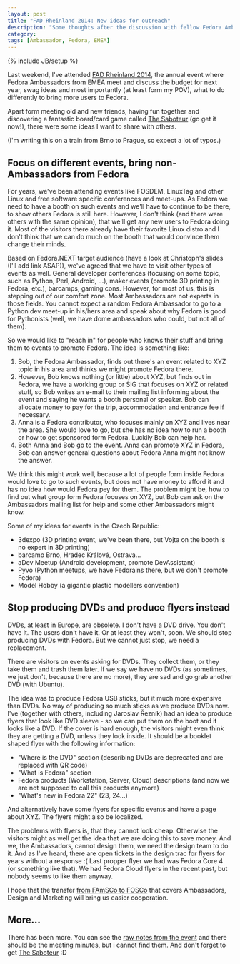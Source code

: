 ```yaml
---
layout: post
title: "FAD Rheinland 2014: New ideas for outreach"
description: "Some thoughts after the discussion with fellow Fedora Ambassadors from EMEA"
category: 
tags: [Ambassador, Fedora, EMEA]
---
```

{% include JB/setup %}

Last weekend, I've attended [FAD Rheinland 2014](https://fedoraproject.org/wiki/FAD_Rheinland_2014), the annual event where Fedora Ambassadors from EMEA meet and discuss the budget for next year, swag ideas and most importantly (at least form my POV), what to do differently to bring more users to Fedora.

Apart form meeting old and new friends, having fun together and discovering a fantastic board/card game called [The Saboteur](http://en.wikipedia.org/wiki/The_Saboteur) (go get it now!), there were some ideas I want to share with others.

(I'm writing this on a train from Brno to Prague, so expect a lot of typos.)

Focus on different events, bring non-Ambassadors from Fedora
------------------------------------------------------------

For years, we've been attending events like FOSDEM, LinuxTag and other Linux and free software specific conferences and meet-ups. As Fedora we need to have a booth on such events and we'll have to continue to be there, to show others Fedora is still here. However, I don't think (and there were others with the same opinion), that we'll get any new users to Fedora doing it. Most of the visitors there already have their favorite Linux distro and I don't think that we can do much on the booth that would convince them change their minds.

Based on Fedora.NEXT target audience (have a look at  Christoph's slides (I'll add link ASAP)), we've agreed that we have to visit other types of events as well. General developer conferences (focusing on some topic, such as Python, Perl, Android, ...), maker events (promote 3D printing in Fedora, etc.), barcamps, gaming cons. However, for most of us, this is stepping out of our comfort zone. Most Ambassadors are not experts in those fields. You cannot expect a random Fedora Ambassador to go to a Python dev meet-up in his/hers area and speak about why Fedora is good for Pythonists (well, we have dome ambassadors who could, but not all of them).

So we would like to "reach in" for people who knows their stuff and bring them to events to promote Fedora. The idea is something like:

 1. Bob, the Fedora Ambassador, finds out there's an event related to XYZ topic in his area and thinks we might promote Fedora there.
 2. However, Bob knows nothing (or little) about XYZ, but finds out in Fedora, we have a working group or SIG that focuses on XYZ or related stuff, so Bob writes an e-mail to their mailing list informing about the event and saying he wants a booth personal or speaker. Bob can allocate money to pay for the trip, accommodation and entrance fee if necessary.
 3. Anna is a Fedora contributor, who focuses mainly on XYZ and lives near the area. She would love to go, but she has no idea how to run a booth or how to get sponsored form Fedora. Luckily Bob can help her.
 4. Both Anna and Bob go to the event. Anna can promote XYZ in Fedora, Bob can answer general questions about Fedora Anna might not know the answer.

We think this might work well, because a lot of people form inside Fedora would love to go to such events, but does not have money to afford it and has no idea how would Fedora pey for them. The problem might be, how to find out what group form Fedora focuses on XYZ, but Bob can ask on the Ambassadors mailing list for help and some other Ambassadors might know.

Some of my ideas for events in the Czech Republic:

 * 3dexpo (3D printing event, we've been there, but Vojta on the booth is no expert in 3D printing)
 * barcamp Brno, Hradec Králové, Ostrava...
 * aDev Meetup (Android development, promote DevAssistant)
 * Pyvo (Python meetups, we have Fedorains there, but we don't promote Fedora)
 * Model Hobby (a gigantic plastic modellers convention)

Stop producing DVDs and produce flyers instead
----------------------------------------------

DVDs, at least in Europe, are obsolete. I don't have a DVD drive. You don't have it. The users don't have it. Or at least they won't, soon. We should stop producing DVDs with Fedora. But we cannot just stop, we need a replacement.

There are visitors on events asking for DVDs. They collect them, or they take them and trash them later. If we say we have no DVDs (as sometimes, we just don't, because there are no more), they are sad and go grab another DVD (with Ubuntu).

The idea was to produce Fedora USB sticks, but it much more expensive than DVDs. No way of producing so much sticks as we produce DVDs now. I've (together with others, including Jaroslav Řezník) had an idea to produce flyers that look like DVD sleeve - so we can put them on the boot and it looks like a DVD. If the cover is hard enough, the visitors might even think they are getting a DVD, unless they look inside. It should be a booklet shaped flyer with the following information:

 * "Where is the DVD" section (describing DVDs are deprecated and are replaced with QR code)
 * "What is Fedora" section
 * Fedora products (Workstation, Server, Cloud) descriptions (and now we are not supposed to call this products anymore)
 * "What's new in Fedora 22" (23, 24...)

And alternatively have some flyers for specific events and have a page about XYZ. The flyers might also be localized.

The problems with flyers is, that they cannot look cheap. Otherwise the visitors might as well get the idea that we are doing this to save money. And we, the Ambassadors, cannot design them, we need the design team to do it. And as I've heard, there are open tickets in the design trac for flyers for years without a response :( Last propper flyer we had was Fedora Core 4 (or something like that). We had Fedora Cloud flyers in the recent past, but nobody seems to like them anyway.

I hope that the transfer [from FAmSCo to FOSCo](https://fedorahosted.org/famsco/ticket/373) that covers Ambassadors, Design and Marketing will bring us easier cooperation.

More...
-------

There has been more. You can see the [raw notes from the event](https://titanpad.com/C13BPojw05) and there should be the meeting minutes, but i cannot find them. And don't forget to get [The Saboteur](http://en.wikipedia.org/wiki/The_Saboteur) :D
